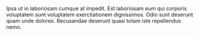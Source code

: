 Ipsa ut in laboriosam cumque at impedit. Est laboriosam eum qui corporis voluptatem sunt voluptatem exercitationem dignissimos. Odio sunt deserunt quam unde dolores. Recusandae deserunt quasi totam iste repellendus nemo.